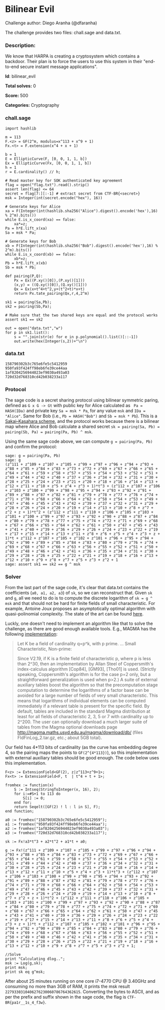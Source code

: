 # Bilinear Evil

Challenge author: Diego Aranha (@dfaranha)

The challenge provides two files: chall.sage and data.txt.

### Description:

We know that HARPA is creating a cryptosystem which contains a backdoor. Their plan is to force the users to use this system in their "end-to-end secure instant message applications".

**Id**: bilinear_evil

**Total solves:** 0

**Score:** 500

**Categories:** Cryptography

### chall.sage

```
import hashlib

m = 113
F.<z> = GF(2^m, modulus=x^113 + x^9 + 1)
Fx.<t> = F.extension(x^4 + x + 1)

b = 1
E = EllipticCurve(F, [0, 0, 1, 1, b])
Ex = EllipticCurve(Fx, [0, 0, 1, 1, b])
h = 1
r = E.cardinality() // h;

# Read master key for SOK authenticated key agreement
flag = open("flag.txt").read().strip()
assert len(flag) <= 64
secret = flag[7:][:-1] # extract secret from CTF-BR{<secret>}
msk = Integer(int(secret.encode("hex"), 16))

# Generate keys for Alice
xa = F(Integer(int(hashlib.sha256("Alice").digest().encode('hex'),16) % 2^m).bits())
while E.is_x_coord(xa) == false:
	xa*=z;
Pa = h*E.lift_x(xa)
Sa = msk * Pa;

# Generate keys for Bob
xb = F(Integer(int(hashlib.sha256("Bob").digest().encode('hex'),16) % 2^m).bits())
while E.is_x_coord(xb) == false:
	xb*=z;
Pb = h*E.lift_x(xb)
Sb = msk * Pb;

def pairing(P,Q):
	Px = Ex((P.xy()[0]),(P.xy()[1]))
	(x,y) = ((Q.xy()[0]),(Q.xy()[1]))
	Qx = Ex(x+t^4+t^2,y+(t^2+t)*x+t)
	return Px.tate_pairing(Qx,r,4,2^m)
	
sk1 = pairing(Sa,Pb);
sk2 = pairing(Sb,Pa);

# Make sure that the two shared keys are equal and the protocol works
assert sk1 == sk2

out = open("data.txt","w")
for p in sk1.list():
	s = "".join(str(e) for e in p.polynomial().list()[::-1])
	out.write(hex(Integer(s,2))+"\n")
```

### data.txt

```
158790302b3c765e6fe5c5412959
950fa93f424ff98eb6fe39ce44aa
1af8204256944023ef9030a493a03
720d32d768310cd42b038233a117
```

### Protocol

The sage code is a secret sharing protocol using bilinear symmetric paring, defined as ```G x G -> Gt``` with public key for Alice calculated as ``` Pa = HASH(IDa)``` and private key ```Sa = msk * Pa```, for any value ```msk``` and ```IDa = "Alice"```. Same for Bob (i.e., ```Pb = HASH("Bob")``` and ```Sb = msk * Pb```). This is a [Sakai–Kasahara scheme](https://en.wikipedia.org/wiki/Sakai%E2%80%93Kasahara_scheme), and the protocol works because there is a bilinear map where Alice and Bob calculate a shared secret ```sk = pairing(Sa, Pb) = pairing(Sb, Pa) = pairing(Pa, Pb) ^ msk```.

Using the same sage code above, we can compute ```g = pairing(Pa, Pb)``` and confirm the protocol:

```
sage: g = pairing(Pa, Pb)
sage: g
(z^111 + z^109 + z^107 + z^105 + z^99 + z^97 + z^96 + z^94 + z^93 + z^88 + z^85 + z^84 + z^83 + z^73 + z^72 + z^69 + z^67 + z^66 + z^65 + z^64 + z^61 + z^59 + z^58 + z^57 + z^55 + z^54 + z^53 + z^52 + z^51 + z^49 + z^44 + z^42 + z^40 + z^37 + z^36 + z^34 + z^32 + z^31 + z^30 + z^28 + z^25 + z^24 + z^23 + z^21 + z^20 + z^18 + z^16 + z^14 + z^13 + z^12 + z^11 + z^10 + z^5 + z^4 + z^3 + 1)*t^3 + (z^112 + z^107 + z^106 + z^103 + z^100 + z^99 + z^98 + z^95 + z^94 + z^93 + z^92 + z^91 + z^89 + z^88 + z^87 + z^82 + z^81 + z^79 + z^78 + z^77 + z^76 + z^74 + z^71 + z^70 + z^68 + z^66 + z^64 + z^62 + z^58 + z^54 + z^53 + z^49 + z^47 + z^46 + z^45 + z^43 + z^42 + z^39 + z^37 + z^32 + z^31 + z^29 + z^28 + z^26 + z^24 + z^20 + z^19 + z^14 + z^13 + z^10 + z^8 + z^7 + z^2 + z + 1)*t^2 + (z^112 + z^111 + z^110 + z^106 + z^105 + z^103 + z^101 + z^100 + z^99 + z^97 + z^93 + z^92 + z^90 + z^88 + z^87 + z^84 + z^80 + z^79 + z^78 + z^77 + z^75 + z^74 + z^72 + z^71 + z^69 + z^68 + z^67 + z^66 + z^65 + z^64 + z^62 + z^61 + z^50 + z^47 + z^45 + z^43 + z^41 + z^40 + z^39 + z^36 + z^29 + z^26 + z^24 + z^23 + z^22 + z^19 + z^17 + z^15 + z^14 + z^13 + z^11 + z^8 + z^6 + z^5 + z^4 + z^3 + z + 1)*t + z^112 + z^107 + z^105 + z^102 + z^101 + z^96 + z^95 + z^94 + z^92 + z^90 + z^89 + z^85 + z^84 + z^83 + z^80 + z^79 + z^76 + z^74 + z^69 + z^68 + z^67 + z^66 + z^63 + z^56 + z^55 + z^52 + z^51 + z^50 + z^49 + z^48 + z^46 + z^42 + z^41 + z^36 + z^35 + z^34 + z^31 + z^30 + z^29 + z^28 + z^26 + z^25 + z^22 + z^21 + z^19 + z^18 + z^16 + z^13 + z^12 + z^10 + z^9 + z^8 + z^7 + z^5 + z^3 + z^2 + 1
sage: assert sk1 == sk2 == g ^ msk
```

### Solver

From the last part of the sage code, it's clear that data.txt contains the coefficients (```a0, a1, a2, a3```) of ```sk```, so we can reconstruct that. Given ```sk``` and ```g```, all we need to do is to compute the discrete logarithm of ```sk = g ^ msk``` and that should not be hard for finite fields of small characteristic. For example, Antoine Joux proposes an asymptotically optimal algorithm with quasi-polinomial complexity. The state of the art can be found [here](https://link.springer.com/content/pdf/10.1007%2F978-3-642-55220-5_1.pdf).

Luckly, one doesn't need to implement an algorithm like that to solve the challenge, as there are good enough available tools. E.g., MAGMA has the following [implementation](http://magma.maths.usyd.edu.au/magma/handbook/text/194):

> Let K be a field of cardinality q=p^k, with p prime.
> ...
> Small Characteristic, Non-prime:
> 
> Since V2.19, if K is a finite field of characteristic p, where p is less than 2^30, then an implementation by Allan Steel of Coppersmith's index-calculus algorithm [Cop84], [GM93], [Tho01] is used. (Strictly speaking, Coppersmith's algorithm is for the case p=2 only, but a straightforward generalization is used when p>2.) A suite of external auxiliary tables boost the algorithm so that the precomputation stage computation to determine the logarithms of a factor base can be avoided for a large number of fields of very small characteristic. This means that logarithms of individual elements can be computed immediately if a relevant table is present for the specific field. By default, tables are included in the standard Magma distribution at least for all fields of characteristic 2, 3, 5 or 7 with cardinality up to 2^200. The user can optionally download a much larger suite of tables from the Magma optional downloads page http://magma.maths.usyd.edu.au/magma/download/db/ (files FldFinLog_2.tar.gz, etc.; about 5GB total).

Our field has 4*113 bits of cardinality (as the curve has embedding degree 4, so the pairing maps the points to ```GF(2^{4*113})```), so this implementation with external auxiliary tables should be good enough. The code below uses this implementation.

```
F<z> := ExtensionField<GF(2), z|z^113+z^9+1>;
Fx<t> := ExtensionField<F, t  | t^4 + t + 1>;

fromhex := function(x)
    S := Intseq(StringToInteger(x, 16), 2);
    for i:=#S+1 to 113 do
        S[i] := 0;
    end for;
    return Seqelt([GF(2) ! l : l in S], F);
end function;

a0 := fromhex("158790302b3c765e6fe5c5412959");
a1 := fromhex("950fa93f424ff98eb6fe39ce44aa");
a2 := fromhex("1af8204256944023ef9030a493a03");
a3 := fromhex("720d32d768310cd42b038233a117");

sk := Fx!a3*t^3 + a2*t^2 + a1*t + a0;

g := Fx!(z^111 + z^109 + z^107 + z^105 + z^99 + z^97 + z^96 + z^94 + z^93 + z^88 + z^85 + z^84 + z^83 + z^73 + z^72 + z^69 + z^67 + z^66 + z^65 + z^64 + z^61 + z^59 + z^58 + z^57 + z^55 + z^54 + z^53 + z^52 + z^51 + z^49 + z^44 + z^42 + z^40 + z^37 + z^36 + z^34 + z^32 + z^31 + z^30 + z^28 + z^25 + z^24 + z^23 + z^21 + z^20 + z^18 + z^16 + z^14 + z^13 + z^12 + z^11 + z^10 + z^5 + z^4 + z^3 + 1)*t^3 + (z^112 + z^107 + z^106 + z^103 + z^100 + z^99 + z^98 + z^95 + z^94 + z^93 + z^92 + z^91 + z^89 + z^88 + z^87 + z^82 + z^81 + z^79 + z^78 + z^77 + z^76 + z^74 + z^71 + z^70 + z^68 + z^66 + z^64 + z^62 + z^58 + z^54 + z^53 + z^49 + z^47 + z^46 + z^45 + z^43 + z^42 + z^39 + z^37 + z^32 + z^31 + z^29 + z^28 + z^26 + z^24 + z^20 + z^19 + z^14 + z^13 + z^10 + z^8 + z^7 + z^2 + z + 1)*t^2 + (z^112 + z^111 + z^110 + z^106 + z^105 + z^103 + z^101 + z^100 + z^99 + z^97 + z^93 + z^92 + z^90 + z^88 + z^87 + z^84 + z^80 + z^79 + z^78 + z^77 + z^75 + z^74 + z^72 + z^71 + z^69 + z^68 + z^67 + z^66 + z^65 + z^64 + z^62 + z^61 + z^50 + z^47 + z^45 + z^43 + z^41 + z^40 + z^39 + z^36 + z^29 + z^26 + z^24 + z^23 + z^22 + z^19 + z^17 + z^15 + z^14 + z^13 + z^11 + z^8 + z^6 + z^5 + z^4 + z^3 + z + 1)*t + z^112 + z^107 + z^105 + z^102 + z^101 + z^96 + z^95 + z^94 + z^92 + z^90 + z^89 + z^85 + z^84 + z^83 + z^80 + z^79 + z^76 + z^74 + z^69 + z^68 + z^67 + z^66 + z^63 + z^56 + z^55 + z^52 + z^51 + z^50 + z^49 + z^48 + z^46 + z^42 + z^41 + z^36 + z^35 + z^34 + z^31 + z^30 + z^29 + z^28 + z^26 + z^25 + z^22 + z^21 + z^19 + z^18 + z^16 + z^13 + z^12 + z^10 + z^9 + z^8 + z^7 + z^5 + z^3 + z^2 + 1;

//Solve
print "Calculating dlog..";
msk := Log(g,sk);
print msk;
print sk eq g^msk;
```

After about 25 minutes running on one core i7-4770 CPU @ 3.40GHz and consuming no more than 3GB of RAM, it prints the msk result ```2279330310406276230060786764362615```. Converting the bytes to ASCII, and as per the prefix and suffix shown in the sage code, the flag is ```CTF-BR{pa1r__1s_4_f3w}```.
